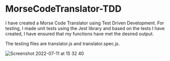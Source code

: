 # MorseCodeTranslator-TDD

I have created a Morse Code Translator using Test Driven Development. For testing, I made unit tests using the Jest library and based on the tests I have created, I have ensured that my functions have met the desired output. 

The testing files are translator.js and translator.spec.js.

![Screenshot 2022-07-11 at 15 32 40](https://user-images.githubusercontent.com/94320798/178289660-63e1e49a-a31b-485f-b044-736c59dec401.png)

